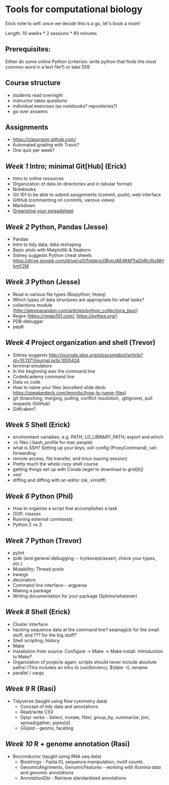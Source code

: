 ﻿# Tools for computational biology

Erick note to self: once we decide this is a go, let's book a room!

Length: 10 weeks * 2 sessions * 80 minutes

## Prerequisites:

Either do some online Python (criterion: write python that finds the most common word in a text file?) or take 559


## Course structure
* students read overnight
* instructor takes questions
* individual exercises (as notebooks? repositories?)
* go over answers


## Assignments

* https://classroom.github.com/
* Automated grading with Travis?
* One quiz per week?


## *Week 1* Intro; minimal Git[Hub] (Erick)

* Intro to online resources
* Organization of data (in directories and in tabular format)
* Notebooks
* Git 101 to be able to submit assignments (commit, push); web interface
* GitHub (commenting on commits, various views)
* Markdown
* [Organizing your spreadsheet](http://dx.doi.org/10.7287/peerj.preprints.3183v1)


## *Week 2* Python, Pandas (Jesse)

* Pandas
* Intro to tidy data; data reshaping
* Basic plots with Matplotlib & Seaborn
* Sidney suggests Python cheat sheets https://drive.google.com/drive/u/0/folders/0ByIrJAE4KMTtaGhRcXkxNHhmY2M


## *Week 3* Python (Jesse)

* Read in various file types (Biopython; htseq)
* Which types of data structures are appropriate for what tasks?
* collections module (http://alexmarandon.com/articles/python_collections_tips/)
* Regex (https://regex101.com/; https://pythex.org/)
* PDB debugger
* pep8


## *Week 4* Project organization and shell (Trevor)

* Sidney suggests http://journals.plos.org/ploscompbiol/article?id=10.1371/journal.pcbi.1000424
* terminal emulators
* In the beginning was the command line
* CodeAcademy command line
* Data vs code
* How to name your files (excellent slide deck: https://speakerdeck.com/jennybc/how-to-name-files)
* git (branching, merging, pulling, conflict resolution, .gitignore), pull requests (GitHub)
* GitKraken?


## *Week 5* Shell (Erick)

* environment variables, e.g. PATH, LD_LIBRARY_PATH; export and which
* .rc files (.bash_profile for mac people)
* what is SSH? Setting up your keys; ssh config (ProxyCommand); ssh forwarding
* remote access, file transfer, and tmux (saving session)
* Pretty much the whole cozy shell course
* getting things set up with Conda (wget to download to grid[b])
* vim!
* diffing and diffing with an editor (ok, vimdiff)


## *Week 6* Python (Phil)

* How to organize a script that accomplishes a task
* OOP; classes
* Running external commands
* Python 2 vs 3


## *Week 7* Python (Trevor)

* pylint
* ipdb (and general debugging -- try/except/assert, check your types, etc.)
* Mutability; Thread pools
* kwargs
* decorators
* Command line interface-- argparse
* Making a package
* Writing documentation for your package (Sphinx/whatever)


## *Week 8* Shell (Erick)

* Cluster interface
* hacking sequence data at the command line? seqmagick for the small stuff, and ??? for the big stuff?
* Shell scripting; history
* Make
* Installation from source: Configure → Make → Make install. Introduction to Make?
* Organization of projects again; scripts should never include absolute paths! (This includes an intro to /usr/bin/env); $(date -I), rename
* parallel / xargs


## *Week 9* R (Rasi)

* Tidyverse (taught using flow cytometry data)
   * Concept of tidy data and annotations
   * Read/write CSV
   * Dplyr verbs - Select, mutate, filter, group_by, summarize, join, spread/gather; pipes[d]
   * GGplot - geoms, faceting


## *Week 10* R + genome annotation (Rasi)

* Bioconductor (taught using RNA seq data)
   * Biostrings - Fasta IO, sequence manipulation, motif counts
   * GenomicAlignments, GenomicFeatures - working with illumina data and genomic annotations
   * AnnotationDbi - Retrieve standardized annotations

